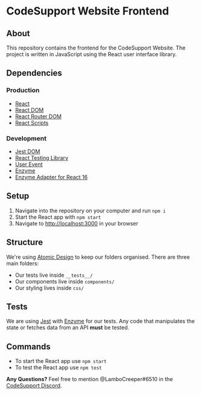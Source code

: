 # CodeSupport Website Frontend

## About
This repository contains the frontend for the CodeSupport Website. The project is written in JavaScript using the React user interface library.

## Dependencies

### Production
- [React](https://www.npmjs.com/package/react)
- [React DOM](https://www.npmjs.com/package/react-dom)
- [React Router DOM](https://www.npmjs.com/package/react-router-dom)
- [React Scripts](https://www.npmjs.com/package/react-scripts)

### Development
- [Jest DOM](https://www.npmjs.com/package/@testing-library/jest-dom)
- [React Testing Library](https://www.npmjs.com/package/@testing-library/react)
- [User Event](https://www.npmjs.com/package/@testing-library/user-event)
- [Enzyme](https://www.npmjs.com/package/enzyme)
- [Enzyme Adapter for React 16](https://www.npmjs.com/package/enzyme-adapter-react-16)

## Setup
1. Navigate into the repository on your computer and run `npm i`
2. Start the React app with `npm start`
3. Navigate to [http://localhost:3000](http://localhost:3000) in your browser

## Structure
We're using [Atomic Design](http://atomicdesign.bradfrost.com) to keep our folders organised. There are three main folders:
- Our tests live inside `__tests__/`
- Our components live inside `components/`
- Our styling lives inside `css/`

## Tests
We are using [Jest](https://jestjs.io) with [Enzyme](https://airbnb.io/enzyme/) for our tests. Any code that manipulates the state or fetches data from an API **must** be tested.

## Commands
- To start the React app use `npm start`
- To test the React app use `npm test`

**Any Questions?** Feel free to mention @LamboCreeper#6510 in the [CodeSupport Discord](https://discord.gg/Hn9SETt).